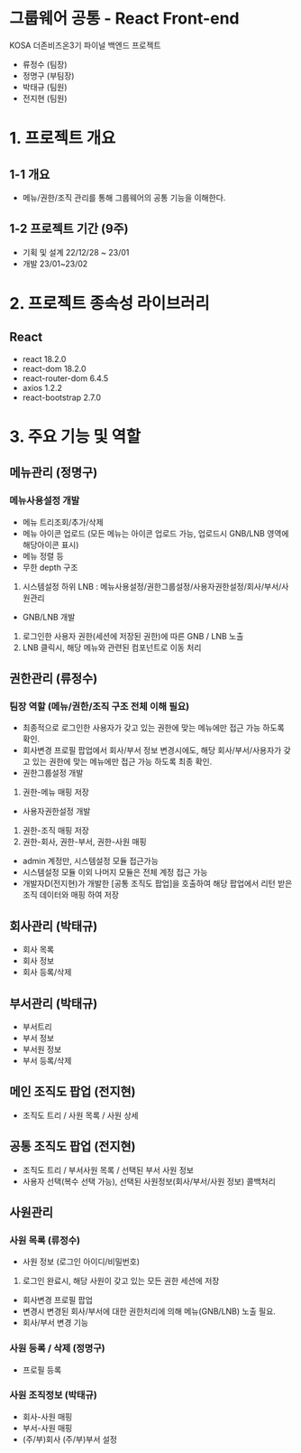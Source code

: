 # 그룹웨어 공통 - React Front-end

KOSA 더존비즈온3기 파이널 백엔드 프로젝트

- 류정수 (팀장)
- 정명구 (부팀장)
- 박태규 (팀원)
- 전지현 (팀원)

# 1. 프로젝트 개요

## 1-1 개요

- 메뉴/권한/조직 관리를 통해 그룹웨어의 공통 기능을 이해한다.

## 1-2 프로젝트 기간 (9주)

- 기획 및 설계 22/12/28 ~ 23/01
- 개발 23/01~23/02

# 2. 프로젝트 종속성 라이브러리

## React

- react 18.2.0
- react-dom 18.2.0
- react-router-dom 6.4.5
- axios 1.2.2
- react-bootstrap 2.7.0

# 3. 주요 기능 및 역할

## 메뉴관리 (정명구)

### 메뉴사용설정 개발

- 메뉴 트리조회/추가/삭제
- 메뉴 아이콘 업로드 (모든 메뉴는 아이콘 업로드 가능, 업로드시 GNB/LNB 영역에 해당아이콘 표시)
- 메뉴 정렬 등
- 무한 depth 구조

1. 시스템설정 하위 LNB : 메뉴사용설정/권한그룹설정/사용자권한설정/회사/부서/사원관리

- GNB/LNB 개발

1. 로그인한 사용자 권한(세션에 저장된 권한)에 따른 GNB / LNB 노출
2. LNB 클릭시, 해당 메뉴와 관련된 컴포넌트로 이동 처리

## 권한관리 (류정수)

### 팀장 역할 (메뉴/권한/조직 구조 전체 이해 필요)

- 최종적으로 로그인한 사용자가 갖고 있는 권한에 맞는 메뉴에만 접근 가능 하도록 확인.
- 회사변경 프로필 팝업에서 회사/부서 정보 변경시에도, 해당 회사/부서/사용자가 갖고 있는 권한에 맞는 메뉴에만 접근 가능 하도록 최종 확인.
- 권한그룹설정 개발

1. 권한-메뉴 매핑 저장

- 사용자권한설정 개발

1. 권한-조직 매핑 저장
2. 권한-회사, 권한-부서, 권한-사원 매핑

- admin 계정만, 시스템설정 모듈 접근가능
- 시스템설정 모듈 이외 나머지 모듈은 전체 계정 접근 가능
- 개발자D(전지현)가 개발한 [공통 조직도 팝업]을 호출하여 해당 팝업에서 리턴 받은 조직 데이터와 매핑 하여 저장

## 회사관리 (박태규)

- 회사 목록
- 회사 정보
- 회사 등록/삭제

## 부서관리 (박태규)

- 부서트리
- 부서 정보
- 부서원 정보
- 부서 등록/삭제

## 메인 조직도 팝업 (전지현)

- 조직도 트리 / 사원 목록 / 사원 상세

## 공통 조직도 팝업 (전지현)

- 조직도 트리 / 부서사원 목록 / 선택된 부서 사원 정보
- 사용자 선택(복수 선택 가능), 선택된 사원정보(회사/부서/사원 정보) 콜백처리

## 사원관리

### 사원 목록 (류정수)

- 사원 정보 (로그인 아이디/비밀번호)

1. 로그인 완료시, 해당 사원이 갖고 있는 모든 권한 세션에 저장

- 회사변경 프로필 팝업
- 변경시 변경된 회사/부서에 대한 권한처리에 의해 메뉴(GNB/LNB) 노출 필요.
- 회사/부서 변경 기능

### 사원 등록 / 삭제 (정명구)

- 프로필 등록

### 사원 조직정보 (박태규)

- 회사-사원 매핑
- 부서-사원 매핑
- (주/부)회사 (주/부)부서 설정
